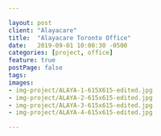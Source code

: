 ```yaml
---

layout: post
client: "Alayacare"
title:  "Alayacare Toronto Office"
date:   2019-09-01 10:00:30 -0500
categories: [project, office]
feature: true
postPage: false
tags:
images: 
- img-project/ALAYA-1-615X615-edited.jpg
- img-project/ALAYA-2-615x615-edited.jpg
- img-project/ALAYA-3-615x615-edited.jpg
- img-project/ALAYA-4-615x615-edited.jpg

---
```



